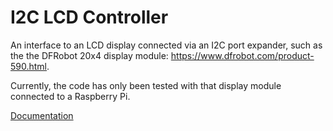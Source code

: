 # I2C LCD Controller

An interface to an LCD display connected via an I2C port expander, such as the
the DFRobot 20x4 display module: https://www.dfrobot.com/product-590.html.

Currently, the code has only been tested with that display module connected to a
Raspberry Pi.

[Documentation](https://jamesrandom.github.io/i2c-lcd-controller/)
